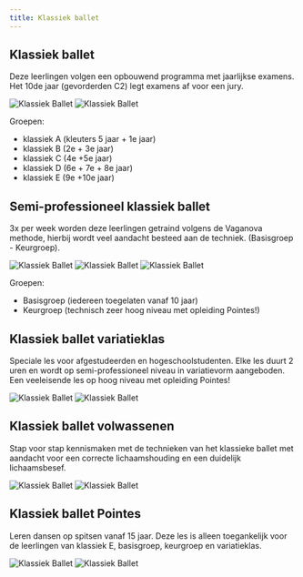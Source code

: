 ```yaml
---
title: Klassiek ballet
---
```

## Klassiek ballet

Deze leerlingen volgen een opbouwend programma met jaarlijkse examens. Het 10de jaar (gevorderden C2) legt examens af voor een jury.

![Klassiek Ballet](/pictures/dansrichtingen/klassiekballet1.jpg)
![Klassiek Ballet](/pictures/dansrichtingen/klassiekballet4.jpg)

Groepen:

* klassiek A (kleuters 5 jaar + 1e jaar)
* klassiek B (2e + 3e  jaar)
* klassiek C (4e +5e  jaar)
* klassiek D (6e + 7e + 8e  jaar)
* klassiek E (9e +10e  jaar)

## Semi-professioneel klassiek ballet

3x per week worden deze leerlingen getraind volgens de Vaganova methode, hierbij wordt veel aandacht besteed aan de techniek. (Basisgroep - Keurgroep).

![Klassiek Ballet](/pictures/dansrichtingen/klassiekballet2.jpg)
![Klassiek Ballet](/pictures/dansrichtingen/klassiekballet3.jpg)
![Klassiek Ballet](/pictures/dansrichtingen/klassiekballet6.jpg)

Groepen:

* Basisgroep (iedereen toegelaten vanaf 10 jaar)
* Keurgroep (technisch zeer hoog niveau met opleiding Pointes!)

## Klassiek ballet variatieklas

Speciale les voor afgestudeerden en hogeschoolstudenten. Elke les duurt 2 uren en wordt op semi-professioneel niveau in variatievorm aangeboden. Een veeleisende les op hoog niveau met opleiding Pointes!

![Klassiek Ballet](/pictures/dansrichtingen/klassiekballet5.jpg)
![Klassiek Ballet](/pictures/dansrichtingen/klassiekballet11.jpg)

## Klassiek ballet volwassenen

Stap voor stap kennismaken met de technieken van het klassieke ballet met aandacht voor een correcte lichaamshouding en een duidelijk lichaamsbesef.

![Klassiek Ballet](/pictures/dansrichtingen/klassiekballet7.jpg)
![Klassiek Ballet](/pictures/dansrichtingen/klassiekballet8.jpg)

## Klassiek ballet Pointes

Leren dansen op spitsen vanaf 15 jaar. Deze les is alleen toegankelijk voor de leerlingen van klassiek E, basisgroep, keurgroep en variatieklas.

![Klassiek Ballet](/pictures/dansrichtingen/klassiekballet9.jpg)
![Klassiek Ballet](/pictures/dansrichtingen/klassiekballet10.jpg)